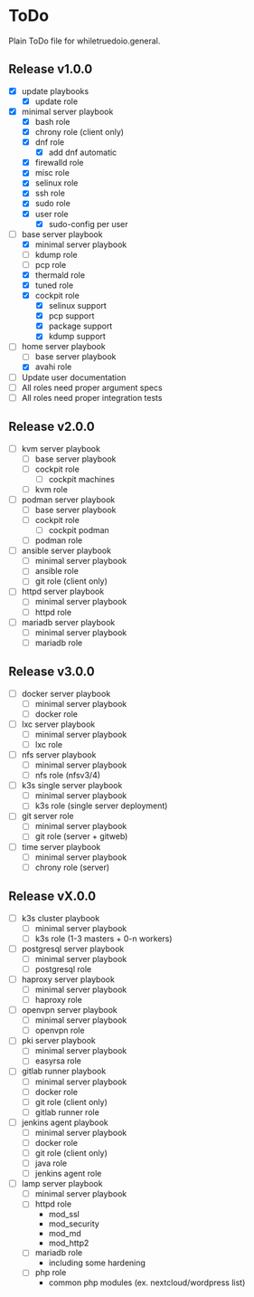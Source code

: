 # ToDo

Plain ToDo file for whiletruedoio.general.

## Release v1.0.0

- [x] update playbooks
  - [x] update role

- [x] minimal server playbook
  - [x] bash role
  - [x] chrony role (client only)
  - [x] dnf role
    - [x] add dnf automatic
  - [x] firewalld role
  - [x] misc role
  - [x] selinux role
  - [x] ssh role
  - [x] sudo role
  - [x] user role
    - [x] sudo-config per user

- [ ] base server playbook
  - [x] minimal server playbook
  - [ ] kdump role
  - [ ] pcp role
  - [x] thermald role
  - [x] tuned role
  - [x] cockpit role
    - [x] selinux support
    - [x] pcp support
    - [x] package support
    - [x] kdump support

- [ ] home server playbook
  - [ ] base server playbook
  - [x] avahi role

- [ ] Update user documentation
- [ ] All roles need proper argument specs
- [ ] All roles need proper integration tests

## Release v2.0.0

- [ ] kvm server playbook
  - [ ] base server playbook
  - [ ] cockpit role
    - [ ] cockpit machines
  - [ ] kvm role

- [ ] podman server playbook
  - [ ] base server playbook
  - [ ] cockpit role
    - [ ] cockpit podman
  - [ ] podman role

- [ ] ansible server playbook
  - [ ] minimal server playbook
  - [ ] ansible role
  - [ ] git role (client only)

- [ ] httpd server playbook
  - [ ] minimal server playbook
  - [ ] httpd role

- [ ] mariadb server playbook
  - [ ] minimal server playbook
  - [ ] mariadb role

## Release v3.0.0

- [ ] docker server playbook
  - [ ] minimal server playbook
  - [ ] docker role

- [ ] lxc server playbook
  - [ ] minimal server playbook
  - [ ] lxc role

- [ ] nfs server playbook
  - [ ] minimal server playbook
  - [ ] nfs role (nfsv3/4)

- [ ] k3s single server playbook
  - [ ] minimal server playbook
  - [ ] k3s role (single server deployment)

- [ ] git server role
  - [ ] minimal server playbook
  - [ ] git role (server + gitweb)

- [ ] time server playbook
  - [ ] minimal server playbook
  - [ ] chrony role (server)

## Release vX.0.0

- [ ] k3s cluster playbook
  - [ ] minimal server playbook
  - [ ] k3s role (1-3 masters + 0-n workers)

- [ ] postgresql server playbook
  - [ ] minimal server playbook
  - [ ] postgresql role

- [ ] haproxy server playbook
  - [ ] minimal server playbook
  - [ ] haproxy role

- [ ] openvpn server playbook
  - [ ] minimal server playbook
  - [ ] openvpn role

- [ ] pki server playbook
  - [ ] minimal server playbook
  - [ ] easyrsa role

- [ ] gitlab runner playbook
  - [ ] minimal server playbook
  - [ ] docker role
  - [ ] git role (client only)
  - [ ] gitlab runner role

- [ ] jenkins agent playbook
  - [ ] minimal server playbook
  - [ ] docker role
  - [ ] git role (client only)
  - [ ] java role
  - [ ] jenkins agent role

- [ ] lamp server playbook
  - [ ] minimal server playbook
  - [ ] httpd role
    - mod_ssl
    - mod_security
    - mod_md
    - mod_http2
  - [ ] mariadb role
    - including some hardening
  - [ ] php role
    - common php modules (ex. nextcloud/wordpress list)
